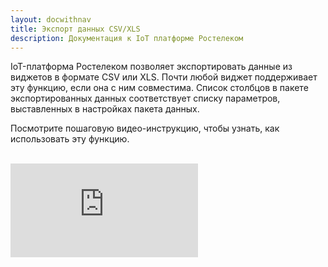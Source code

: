 ```yaml
---
layout: docwithnav
title: Экспорт данных CSV/XLS
description: Документация к IoT платформе Ростелеком
---
```


IoT-платформа Ростелеком позволяет экспортировать данные из виджетов в формате CSV или XLS. Почти любой виджет поддерживает эту функцию, если она с ним совместима. Список столбцов в пакете экспортированных данных соответствует списку параметров, выставленных в настройках пакета данных.
 
Посмотрите пошаговую видео-инструкцию, чтобы узнать, как использовать эту функцию.

<br/> 
<div id="video">  
    <div id="video_wrapper">
        <iframe src="https://www.youtube.com/embed/TzQ21MP8tNs" frameborder="0" allowfullscreen></iframe>
    </div>
</div>
